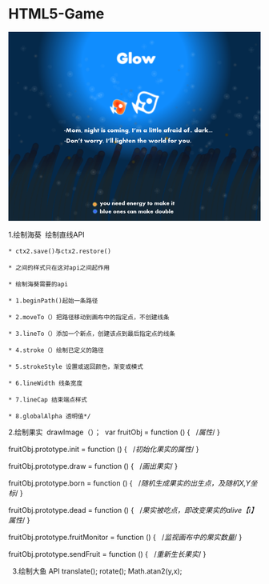 # HTML5-Game
![game pic](img/cover.png)

1.绘制海葵
  绘制直线API
  
    * ctx2.save()与ctx2.restore()
    
    * 之间的样式只在这对api之间起作用
    
    * 绘制海葵需要的api
    
    * 1.beginPath()起始一条路径
    
    * 2.moveTo（）把路径移动到画布中的指定点，不创建线条
    
    * 3.lineTo（）添加一个新点，创建该点到最后指定点的线条
    
    * 4.stroke（）绘制已定义的路径
    
    * 5.strokeStyle 设置或返回颜色，渐变或模式
    
    * 6.lineWidth 线条宽度
    
    * 7.lineCap 结束端点样式
    
    * 8.globalAlpha 透明值*/
    
2.绘制果实
  drawImage（）；
  var fruitObj = function () {
      /*属性*/
  }
 
 fruitObj.prototype.init = function () {
    /*初始化果实的属性*/
 }
 
 fruitObj.prototype.draw = function () {
    /*画出果实*/
 }
 
 fruitObj.prototype.born = function () {
    /*随机生成果实的出生点，及随机X,Y坐标*/
 }
 
  fruitObj.prototype.dead = function () {
    /*果实被吃点，即改变果实的alive【i】属性*/
  }
 
  fruitObj.prototype.fruitMonitor = function () {
    /*监视画布中的果实数量*/
  }
  
   fruitObj.prototype.sendFruit = function () {
    /*重新生长果实*/
   }
   
   3.绘制大鱼
      API
        translate();
        rotate();
        Math.atan2(y,x);
        
  
   
